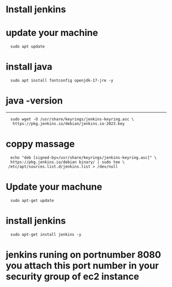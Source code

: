   # Install jenkins
  # update your machine
      sudo apt update
    
  # install java
      sudo apt install fontconfig openjdk-17-jre -y
  # java -version




---


      sudo wget -O /usr/share/keyrings/jenkins-keyring.asc \
       https://pkg.jenkins.io/debian/jenkins.io-2023.key

  # coppy massage
      echo "deb [signed-by=/usr/share/keyrings/jenkins-keyring.asc]" \
      https://pkg.jenkins.io/debian binary/ | sudo tee \
     /etc/apt/sources.list.d/jenkins.list > /dev/null

  # Update your machune
      sudo apt-get update

  # install jenkins
      sudo apt-get install jenkins -y


  # jenkins runing on portnumber 8080 you attach this port number in your security group of ec2 instance
